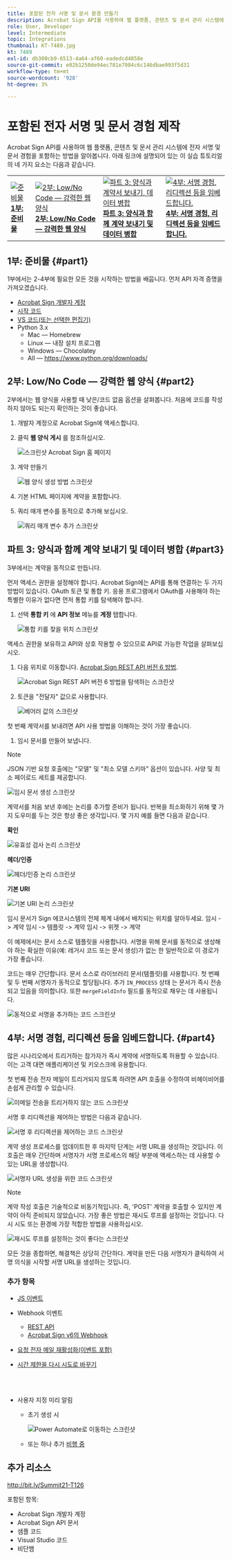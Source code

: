```yaml
---
title: 포함된 전자 서명 및 문서 환경 만들기
description: Acrobat Sign API를 사용하여 웹 플랫폼, 콘텐츠 및 문서 관리 시스템에 전자 서명 및 문서 경험을 포함하는 방법을 알아봅니다
role: User, Developer
level: Intermediate
topic: Integrations
thumbnail: KT-7489.jpg
kt: 7489
exl-id: db300cb9-6513-4a64-af60-eadedcd4858e
source-git-commit: e02b1250de94ec781e7984c6c146dbae993f5d31
workflow-type: tm+mt
source-wordcount: '928'
ht-degree: 3%

---
```


# 포함된 전자 서명 및 문서 경험 제작

Acrobat Sign API를 사용하여 웹 플랫폼, 콘텐츠 및 문서 관리 시스템에 전자 서명 및 문서 경험을 포함하는 방법을 알아봅니다. 아래 링크에 설명되어 있는 이 실습 튜토리얼의 네 가지 요소는 다음과 같습니다.

<table style="table-layout:fixed">
<tr>
  <td>
    <a href="embeddedesignature.md#part1">
        <img alt="준비물" src="assets/embeddedesignature/EmbedPart1_thumb.png" />
    </a>
    <div>
    <a href="embeddedesignature.md#part1"><strong>1부: 준비물</strong></a>
    </div>
  </td>
  <td>
    <a href="embeddedesignature.md#part2">
        <img alt="2부: Low/No Code — 강력한 웹 양식" src="assets/embeddedesignature/EmbedPart2_thumb.png" />
    </a>
    <div>
    <a href="embeddedesignature.md#part2"><strong>2부: Low/No Code — 강력한 웹 양식</strong></a>
    </div>
  </td>
  <td>
   <a href="embeddedesignature.md#part3">
      <img alt="파트 3: 양식과 계약서 보내기, 데이터 병합" src="assets/embeddedesignature/EmbedPart3_thumb.png" />
   </a>
    <div>
    <a href="embeddedesignature.md#part3"><strong>파트 3: 양식과 함께 계약 보내기 및 데이터 병합</strong></a>
    </div>
  </td>
  <td>
   <a href="embeddedesignature.md#part4">
      <img alt="4부: 서명 경험, 리디렉션 등을 임베드합니다." src="assets/embeddedesignature/EmbedPart4_thumb.png" />
   </a>
    <div>
    <a href="embeddedesignature.md#part4"><strong>4부: 서명 경험, 리디렉션 등을 임베드합니다.</strong></a>
    </div>
  </td>
</tr>
</table>

## 1부: 준비물 {#part1}

1부에서는 2-4부에 필요한 모든 것을 시작하는 방법을 배웁니다. 먼저 API 자격 증명을 가져오겠습니다.

* [Acrobat Sign 개발자 계정](https://acrobat.adobe.com/kr/ko/sign/developer-form.html)
* [시작 코드](https://github.com/benvanderberg/adobe-sign-api-tutorial)
* [VS 코드(또는 선택한 편집기)](https://code.visualstudio.com)
* Python 3.x
   * Mac — Homebrew
   * Linux — 내장 설치 프로그램
   * Windows — Chocolatey
   * All — https://www.python.org/downloads/

## 2부: Low/No Code — 강력한 웹 양식 {#part2}

2부에서는 웹 양식을 사용할 때 낮은/코드 없음 옵션을 살펴봅니다. 처음에 코드를 작성하지 않아도 되는지 확인하는 것이 좋습니다.

1. 개발자 계정으로 Acrobat Sign에 액세스합니다.
1. 클릭 **웹 양식 게시** 를 참조하십시오.

   ![스크린샷 Acrobat Sign 홈 페이지](assets/embeddedesignature/embed_1.png)

1. 계약 만들기

   ![웹 양식 생성 방법 스크린샷](assets/embeddedesignature/embed_2.png)

1. 기본 HTML 페이지에 계약을 포함합니다.
1. 쿼리 매개 변수를 동적으로 추가해 보십시오.

   ![쿼리 매개 변수 추가 스크린샷](assets/embeddedesignature/embed_3.png)

## 파트 3: 양식과 함께 계약 보내기 및 데이터 병합 {#part3}

3부에서는 계약을 동적으로 만듭니다.

먼저 액세스 권한을 설정해야 합니다. Acrobat Sign에는 API를 통해 연결하는 두 가지 방법이 있습니다. OAuth 토큰 및 통합 키. 응용 프로그램에서 OAuth를 사용해야 하는 특별한 이유가 없다면 먼저 통합 키를 탐색해야 합니다.

1. 선택 **통합 키** 에 **API 정보** 메뉴를 **계정** 탭합니다.

   ![통합 키를 찾을 위치 스크린샷](assets/embeddedesignature/embed_4.png)

액세스 권한을 보유하고 API와 상호 작용할 수 있으므로 API로 가능한 작업을 살펴보십시오.

1. 다음 위치로 이동합니다. [Acrobat Sign REST API 버전 6 방법](http://adobesign.com/public/docs/restapi/v6).

   ![Acrobat Sign REST API 버전 6 방법을 탐색하는 스크린샷](assets/embeddedesignature/embed_5.png)

1. 토큰을 &quot;전달자&quot; 값으로 사용합니다.

   ![베어러 값의 스크린샷](assets/embeddedesignature/embed_6.png)

첫 번째 계약서를 보내려면 API 사용 방법을 이해하는 것이 가장 좋습니다.

1. 임시 문서를 만들어 보냅니다.

>[!NOTE]
>
>JSON 기반 요청 호출에는 &quot;모델&quot; 및 &quot;최소 모델 스키마&quot; 옵션이 있습니다. 사양 및 최소 페이로드 세트를 제공합니다.

![임시 문서 생성 스크린샷](assets/embeddedesignature/embed_7.png)

계약서를 처음 보낸 후에는 논리를 추가할 준비가 됩니다. 반복을 최소화하기 위해 몇 가지 도우미를 두는 것은 항상 좋은 생각입니다. 몇 가지 예를 들면 다음과 같습니다.

**확인**

![유효성 검사 논리 스크린샷](assets/embeddedesignature/embed_8.png)

**헤더/인증**

![헤더/인증 논리 스크린샷](assets/embeddedesignature/embed_9.png)

**기본 URI**

![기본 URI 논리 스크린샷](assets/embeddedesignature/embed_10.png)

임시 문서가 Sign 에코시스템의 전체 체계 내에서 배치되는 위치를 알아두세요.
임시 -> 계약 임시 -> 템플릿 -> 계약 임시 -> 위젯 -> 계약

이 예제에서는 문서 소스로 템플릿을 사용합니다. 서명을 위해 문서를 동적으로 생성해야 하는 확실한 이유(예: 레거시 코드 또는 문서 생성)가 없는 한 일반적으로 이 경로가 가장 좋습니다.

코드는 매우 간단합니다. 문서 소스로 라이브러리 문서(템플릿)를 사용합니다. 첫 번째 및 두 번째 서명자가 동적으로 할당됩니다. 추가 `IN_PROCESS` 상태 는 문서가 즉시 전송되고 있음을 의미합니다. 또한 `mergeFieldInfo` 필드를 동적으로 채우는 데 사용됩니다.

![동적으로 서명을 추가하는 코드 스크린샷](assets/embeddedesignature/embed_11.png)

## 4부: 서명 경험, 리디렉션 등을 임베드합니다. {#part4}

많은 시나리오에서 트리거하는 참가자가 즉시 계약에 서명하도록 허용할 수 있습니다. 이는 고객 대면 애플리케이션 및 키오스크에 유용합니다.

첫 번째 전송 전자 메일이 트리거되지 않도록 하려면 API 호출을 수정하여 비헤이비어를 손쉽게 관리할 수 있습니다.

![이메일 전송을 트리거하지 않는 코드 스크린샷](assets/embeddedesignature/embed_12.png)

서명 후 리디렉션을 제어하는 방법은 다음과 같습니다.

![서명 후 리디렉션을 제어하는 코드 스크린샷](assets/embeddedesignature/embed_13.png)

계약 생성 프로세스를 업데이트한 후 마지막 단계는 서명 URL을 생성하는 것입니다. 이 호출은 매우 간단하며 서명자가 서명 프로세스의 해당 부분에 액세스하는 데 사용할 수 있는 URL을 생성합니다.

![서명자 URL 생성을 위한 코드 스크린샷](assets/embeddedesignature/embed_14.png)

>[!NOTE]
>
>계약 작성 호출은 기술적으로 비동기적입니다. 즉, &#39;POST&#39; 계약을 호출할 수 있지만 계약이 아직 준비되지 않았습니다. 가장 좋은 방법은 재시도 루프를 설정하는 것입니다. 다시 시도 또는 환경에 가장 적합한 방법을 사용하십시오.

![재시도 루프를 설정하는 것이 좋다는 스크린샷](assets/embeddedesignature/embed_15.png)

모든 것을 종합하면, 해결책은 상당히 간단하다. 계약을 만든 다음 서명자가 클릭하여 서명 의식을 시작할 서명 URL을 생성하는 것입니다.

### 추가 항목

* [JS 이벤트](https://www.adobe.io/apis/documentcloud/sign/docs.html#!adobedocs/adobe-sign/master/events.md)
* Webhook 이벤트
   * [REST API](https://sign-acs.na1.echosign.com/public/docs/restapi/v6#!/webhooks/createWebhook)
   * [Acrobat Sign v6의 Webhook](https://www.adobe.io/apis/documentcloud/sign/docs.html#!adobedocs/adobe-sign/master/webhooks.md)
* [요청 전자 메일 재활성화(이벤트 포함)](https://sign-acs.na1.echosign.com/public/docs/restapi/v6#!/agreements/updateAgreement)
* [시간 제한을 다시 시도로 바꾸기](https://stackoverflow.com/questions/23267409/how-to-implement-retry-mechanism-into-python-requests-library)

   <br> 
* 사용자 지정 미리 알림
   * 초기 생성 시

      ![Power Automate로 이동하는 스크린샷](assets/embeddedesignature/embed_16.png)

   * 또는 하나 추가 [비행 중](https://sign-acs.na1.echosign.com/public/docs/restapi/v6#!/agreements/createReminderOnParticipant)

## 추가 리소스

http://bit.ly/Summit21-T126

포함된 항목:
* Acrobat Sign 개발자 계정
* Acrobat Sign API 문서
* 샘플 코드
* Visual Studio 코드
* 비단뱀
